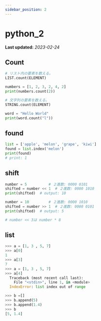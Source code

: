 ```yaml
---
sidebar_position: 2
---
```


# python_2

**Last updated:** _2023-02-24_

## Count

```python
# リスト内の要素を数える。
LIST.count(ELEMENT)

numbers = [1, 2, 3, 2, 4, 2]
print(numbers.count(2))

# 文字列の要素を数える。
STRING.count(ELEMENT)

word = "Hello World"
print(word.count("l"))
```

## found

```python
list = ['apple', 'melon', 'grape', 'kiwi']
found = list.index('melon')
print(found)
# print: 1
```

## shift

```python
number = 5          # ２進数: 0000 0101
shifted = number << 1  # ２進数: 0000 1010
print(shifted)  # output: 10

number = 10         # ２進数: 0000 1010
shifted = number >> 1  # ２進数: 0000 0101
print(shifted)  # output: 5

# number << 3は number * 8
```

## list

```python
>>> a = [1, 3 , 5, 7]
>>> a[0]
1
>>> a[3]
7
>>> a = [1, 3 , 5, 7]
>>> a[4]
  Traceback (most recent call last):
    File "<stdin>", line 1, in <module>
  IndexError: list index out of range

>>> b =[]
>>> b.append(5)
>>> b.append(1.4)
>>> b
[5, 1.4]
```
